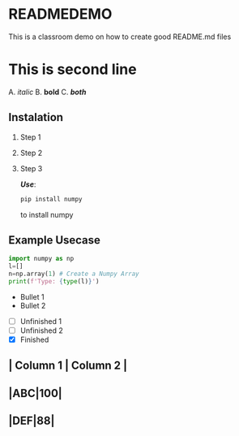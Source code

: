 # READMEDEMO
This is a classroom demo on how to create good README.md files


#  This is second line

A. *italic* 
B. **bold**
C. ***both***
  

## Instalation

1. Step 1
2. Step 2
3. Step 3

   ***Use***:
   
   ```bash
   pip install numpy
   ```
   
    to install numpy
## Example Usecase
```python
import numpy as np
l=[]
n=np.array(1) # Create a Numpy Array
print(f'Type: {type(l)}')
```

* Bullet 1
* Bullet 2

- [ ] Unfinished 1
- [ ] Unfinished 2
- [x] Finished

| Column 1 | Column 2 |
-----------------------
|ABC|100|
-----------------------
|DEF|88|
-----------------------
